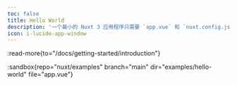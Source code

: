 ```yaml
---
toc: false
title: Hello World
description: '一个最小的 Nuxt 3 应用程序只需要 `app.vue` 和 `nuxt.config.js` 文件。'
icon: i-lucide-app-window
---
```


:read-more{to="/docs/getting-started/introduction"}

:sandbox{repo="nuxt/examples" branch="main" dir="examples/hello-world" file="app.vue"}
